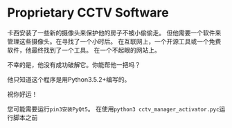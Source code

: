 # Proprietary CCTV Software

卡西安装了一些新的摄像头来保护他的房子不被小偷偷走。
但他需要一个软件来管理这些摄像头。在寻找了一个小时后。
在互联网上，一个开源工具或一个免费软件，他最终找到了一个工具。
在一个不起眼的网站上。

不幸的是，他没有成功破解它。你能帮他一把吗？

他只知道这个程序是用Python3.5.2+编写的。

祝你好运！

您可能需要运行`pin3安装PyQt5`。
在使用`python3 cctv_manager_activator.pyc`运行脚本之前

